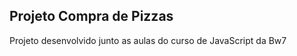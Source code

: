 <h2 >Projeto Compra de Pizzas</h1>

Projeto desenvolvido junto as aulas do curso de JavaScript da Bw7


